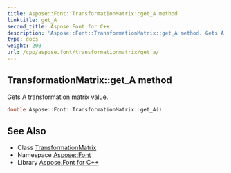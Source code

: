```yaml
---
title: Aspose::Font::TransformationMatrix::get_A method
linktitle: get_A
second_title: Aspose.Font for C++
description: 'Aspose::Font::TransformationMatrix::get_A method. Gets A transformation matrix value in C++.'
type: docs
weight: 200
url: /cpp/aspose.font/transformationmatrix/get_a/
---
```

## TransformationMatrix::get_A method


Gets A transformation matrix value.

```cpp
double Aspose::Font::TransformationMatrix::get_A()
```

## See Also

* Class [TransformationMatrix](../)
* Namespace [Aspose::Font](../../)
* Library [Aspose.Font for C++](../../../)

